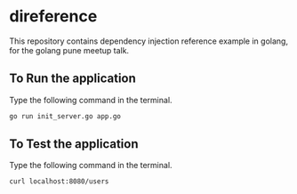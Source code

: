 # direference
This repository contains dependency injection reference example in golang, for the golang pune meetup talk.

## To Run  the application
Type the following command in the terminal.
```bash
go run init_server.go app.go
```
## To Test the application
Type the following command in the terminal.
```bash
curl localhost:8080/users
```